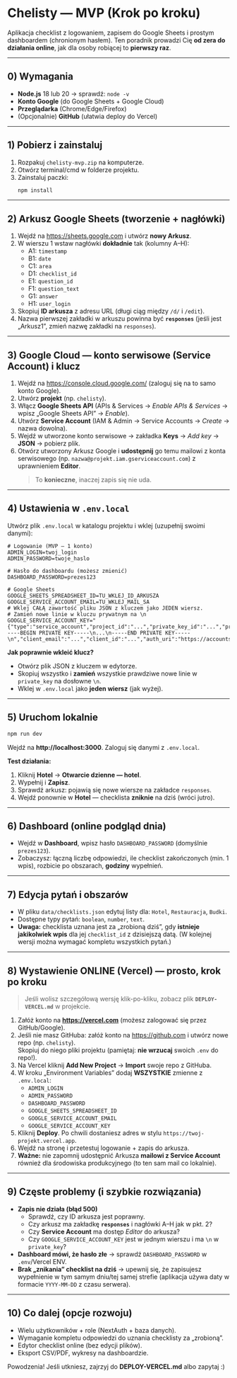 # Chelisty — MVP (Krok po kroku)

Aplikacja checklist z logowaniem, zapisem do Google Sheets i prostym dashboardem (chronionym hasłem). Ten poradnik prowadzi Cię **od zera do działania online**, jak dla osoby robiącej to **pierwszy raz**.

---

## 0) Wymagania
- **Node.js** 18 lub 20 → sprawdź: `node -v`
- **Konto Google** (do Google Sheets + Google Cloud)
- **Przeglądarka** (Chrome/Edge/Firefox)
- (Opcjonalnie) **GitHub** (ułatwia deploy do Vercel)

---

## 1) Pobierz i zainstaluj
1. Rozpakuj `chelisty-mvp.zip` na komputerze.
2. Otwórz terminal/cmd w folderze projektu.
3. Zainstaluj paczki:
   ```bash
   npm install
   ```

---

## 2) Arkusz Google Sheets (tworzenie + nagłówki)
1. Wejdź na https://sheets.google.com i utwórz **nowy Arkusz**.
2. W wierszu 1 wstaw nagłówki **dokładnie** tak (kolumny A–H):
   - A1: `timestamp`
   - B1: `date`
   - C1: `area`
   - D1: `checklist_id`
   - E1: `question_id`
   - F1: `question_text`
   - G1: `answer`
   - H1: `user_login`
3. Skopiuj **ID arkusza** z adresu URL (długi ciąg między `/d/` i `/edit`).
4. Nazwa pierwszej zakładki w arkuszu powinna być **`responses`** (jeśli jest „Arkusz1”, zmień nazwę zakładki na `responses`).

---

## 3) Google Cloud — konto serwisowe (Service Account) i klucz
1. Wejdź na https://console.cloud.google.com/ (zaloguj się na to samo konto Google).
2. Utwórz **projekt** (np. `chelisty`).
3. Włącz **Google Sheets API** (APIs & Services → *Enable APIs & Services* → wpisz „Google Sheets API” → *Enable*).
4. Utwórz **Service Account** (IAM & Admin → Service Accounts → *Create* → nazwa dowolna).
5. Wejdź w utworzone konto serwisowe → zakładka **Keys** → *Add key* → **JSON** → pobierz plik.
6. Otwórz utworzony Arkusz Google i **udostępnij** go temu mailowi z konta serwisowego (np. `nazwa@projekt.iam.gserviceaccount.com`) z uprawnieniem **Editor**.  
   > To **konieczne**, inaczej zapis się nie uda.

---

## 4) Ustawienia w `.env.local`
Utwórz plik `.env.local` w katalogu projektu i wklej (uzupełnij swoimi danymi):

```
# Logowanie (MVP — 1 konto)
ADMIN_LOGIN=twoj_login
ADMIN_PASSWORD=twoje_haslo

# Hasło do dashboardu (możesz zmienić)
DASHBOARD_PASSWORD=prezes123

# Google Sheets
GOOGLE_SHEETS_SPREADSHEET_ID=TU_WKLEJ_ID_ARKUSZA
GOOGLE_SERVICE_ACCOUNT_EMAIL=TU_WKLEJ_MAIL_SA
# Wklej CAŁĄ zawartość pliku JSON z kluczem jako JEDEN wiersz.
# Zamień nowe linie w kluczu prywatnym na \n
GOOGLE_SERVICE_ACCOUNT_KEY="{"type":"service_account","project_id":"...","private_key_id":"...","private_key":"-----BEGIN PRIVATE KEY-----\n...\n-----END PRIVATE KEY-----\n","client_email":"...","client_id":"...","auth_uri":"https://accounts.google.com/o/oauth2/auth","token_uri":"https://oauth2.googleapis.com/token","auth_provider_x509_cert_url":"https://www.googleapis.com/oauth2/v1/certs","client_x509_cert_url":"..."}"
```

**Jak poprawnie wkleić klucz?**  
- Otwórz plik JSON z kluczem w edytorze.  
- Skopiuj wszystko i **zamień** wszystkie prawdziwe nowe linie w `private_key` na dosłowne `\n`.  
- Wklej w `.env.local` jako **jeden wiersz** (jak wyżej).

---

## 5) Uruchom lokalnie
```bash
npm run dev
```
Wejdź na **http://localhost:3000**. Zaloguj się danymi z `.env.local`.

**Test działania:**
1. Kliknij **Hotel** → **Otwarcie dzienne — hotel**.
2. Wypełnij i **Zapisz**.
3. Sprawdź arkusz: pojawią się nowe wiersze na zakładce `responses`.
4. Wejdź ponownie w **Hotel** — checklista **zniknie** na dziś (wróci jutro).

---

## 6) Dashboard (online podgląd dnia)
- Wejdź w **Dashboard**, wpisz hasło `DASHBOARD_PASSWORD` (domyślnie `prezes123`).  
- Zobaczysz: łączną liczbę odpowiedzi, ile checklist zakończonych (min. 1 wpis), rozbicie po obszarach, **godziny** wypełnień.

---

## 7) Edycja pytań i obszarów
- W pliku `data/checklists.json` edytuj listy dla: `Hotel`, `Restauracja`, `Budki`.
- Dostępne typy pytań: `boolean`, `number`, `text`.
- **Uwaga:** checklista uznana jest za „zrobioną dziś”, gdy **istnieje jakikolwiek wpis** dla jej `checklist_id` z dzisiejszą datą. (W kolejnej wersji można wymagać kompletu wszystkich pytań.)

---

## 8) Wystawienie ONLINE (Vercel) — prosto, krok po kroku
> Jeśli wolisz szczegółową wersję klik-po-kliku, zobacz plik **`DEPLOY-VERCEL.md`** w projekcie.

1. Załóż konto na **https://vercel.com** (możesz zalogować się przez GitHub/Google).
2. Jeśli nie masz GitHuba: załóż konto na https://github.com i utwórz nowe repo (np. `chelisty`).  
   Skopiuj do niego pliki projektu (pamiętaj: **nie wrzucaj** swoich `.env` do repo!).
3. Na Vercel kliknij **Add New Project** → **Import** swoje repo z GitHuba.
4. W kroku „Environment Variables” dodaj **WSZYSTKIE** zmienne z `.env.local`:
   - `ADMIN_LOGIN`
   - `ADMIN_PASSWORD`
   - `DASHBOARD_PASSWORD`
   - `GOOGLE_SHEETS_SPREADSHEET_ID`
   - `GOOGLE_SERVICE_ACCOUNT_EMAIL`
   - `GOOGLE_SERVICE_ACCOUNT_KEY`
5. Kliknij **Deploy**. Po chwili dostaniesz adres w stylu `https://twoj-projekt.vercel.app`.
6. Wejdź na stronę i przetestuj logowanie + zapis do arkusza.
7. **Ważne:** nie zapomnij udostępnić Arkusza **mailowi z Service Account** również dla środowiska produkcyjnego (to ten sam mail co lokalnie).

---

## 9) Częste problemy (i szybkie rozwiązania)
- **Zapis nie działa (błąd 500)**  
  - Sprawdź, czy ID arkusza jest poprawny.  
  - Czy arkusz ma zakładkę **`responses`** i nagłówki A–H jak w pkt. 2?  
  - Czy **Service Account** ma dostęp *Editor* do arkusza?  
  - Czy `GOOGLE_SERVICE_ACCOUNT_KEY` jest w jednym wierszu i ma `\n` w `private_key`?
- **Dashboard mówi, że hasło złe** → sprawdź `DASHBOARD_PASSWORD` w `.env`/Vercel ENV.
- **Brak „znikania” checklist na dziś** → upewnij się, że zapisujesz wypełnienie w tym samym dniu/tej samej strefie (aplikacja używa daty w formacie `YYYY-MM-DD` z czasu serwera).

---

## 10) Co dalej (opcje rozwoju)
- Wielu użytkowników + role (NextAuth + baza danych).
- Wymaganie kompletu odpowiedzi do uznania checklisty za „zrobioną”.
- Edytor checklist online (bez edycji plików).
- Eksport CSV/PDF, wykresy na dashboardzie.

Powodzenia! Jeśli utkniesz, zajrzyj do **DEPLOY-VERCEL.md** albo zapytaj :)
